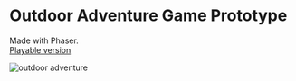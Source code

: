 # Outdoor Adventure Game Prototype
Made with Phaser.</br>
[Playable version](https://russisunni.github.io/Outdoor-Adventure-Web-Game/forest.html)

![outdoor adventure](https://github.com/user-attachments/assets/bdc47b04-9e18-47b6-88ae-743ec2c97423)

